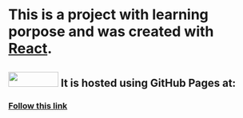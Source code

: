 # This is a project with learning porpose and was created with [React](https://github.com/facebook/create-react-app).

## <img src="https://github.com/larts85/argenclima/blob/master/src/images/ArgenClima.svg" width="100px" height='30px'/> It is hosted using GitHub Pages at:

### [Follow this link](https://argenclima2020.web.app/)
